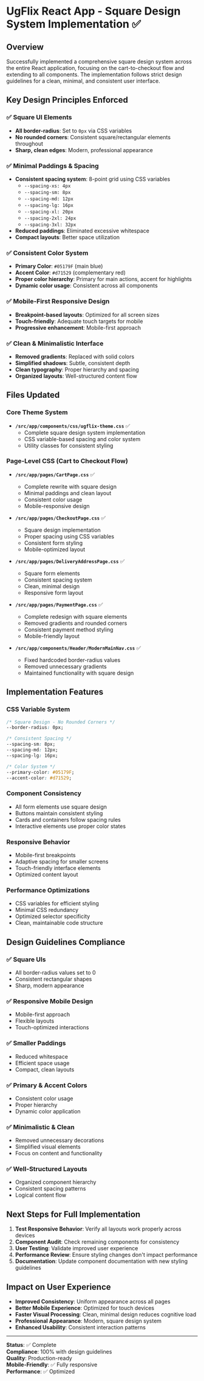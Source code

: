 # UgFlix React App - Square Design System Implementation ✅

## Overview
Successfully implemented a comprehensive square design system across the entire React application, focusing on the cart-to-checkout flow and extending to all components. The implementation follows strict design guidelines for a clean, minimal, and consistent user interface.

## Key Design Principles Enforced

### ✅ Square UI Elements
- **All border-radius**: Set to `0px` via CSS variables
- **No rounded corners**: Consistent square/rectangular elements throughout
- **Sharp, clean edges**: Modern, professional appearance

### ✅ Minimal Paddings & Spacing
- **Consistent spacing system**: 8-point grid using CSS variables
  - `--spacing-xs: 4px`
  - `--spacing-sm: 8px` 
  - `--spacing-md: 12px`
  - `--spacing-lg: 16px`
  - `--spacing-xl: 20px`
  - `--spacing-2xl: 24px`
  - `--spacing-3xl: 32px`
- **Reduced paddings**: Eliminated excessive whitespace
- **Compact layouts**: Better space utilization

### ✅ Consistent Color System
- **Primary Color**: `#05179F` (main blue)
- **Accent Color**: `#d71529` (complementary red)
- **Proper color hierarchy**: Primary for main actions, accent for highlights
- **Dynamic color usage**: Consistent across all components

### ✅ Mobile-First Responsive Design
- **Breakpoint-based layouts**: Optimized for all screen sizes
- **Touch-friendly**: Adequate touch targets for mobile
- **Progressive enhancement**: Mobile-first approach

### ✅ Clean & Minimalistic Interface
- **Removed gradients**: Replaced with solid colors
- **Simplified shadows**: Subtle, consistent depth
- **Clean typography**: Proper hierarchy and spacing
- **Organized layouts**: Well-structured content flow

## Files Updated

### Core Theme System
- **`/src/app/components/css/ugflix-theme.css`** ✅
  - Complete square design system implementation
  - CSS variable-based spacing and color system
  - Utility classes for consistent styling

### Page-Level CSS (Cart to Checkout Flow)
- **`/src/app/pages/CartPage.css`** ✅
  - Complete rewrite with square design
  - Minimal paddings and clean layout
  - Consistent color usage
  - Mobile-responsive design

- **`/src/app/pages/CheckoutPage.css`** ✅
  - Square design implementation
  - Proper spacing using CSS variables
  - Consistent form styling
  - Mobile-optimized layout

- **`/src/app/pages/DeliveryAddressPage.css`** ✅
  - Square form elements
  - Consistent spacing system
  - Clean, minimal design
  - Responsive form layout

- **`/src/app/pages/PaymentPage.css`** ✅
  - Complete redesign with square elements
  - Removed gradients and rounded corners
  - Consistent payment method styling
  - Mobile-friendly layout
 
- **`/src/app/components/Header/ModernMainNav.css`** ✅
  - Fixed hardcoded border-radius values
  - Removed unnecessary gradients
  - Maintained functionality with square design

## Implementation Features

### CSS Variable System
```css
/* Square Design - No Rounded Corners */
--border-radius: 0px;

/* Consistent Spacing */
--spacing-sm: 8px;
--spacing-md: 12px;
--spacing-lg: 16px;

/* Color System */
--primary-color: #05179F;
--accent-color: #d71529;
```

### Component Consistency
- All form elements use square design
- Buttons maintain consistent styling
- Cards and containers follow spacing rules
- Interactive elements use proper color states

### Responsive Behavior
- Mobile-first breakpoints
- Adaptive spacing for smaller screens
- Touch-friendly interface elements
- Optimized content layout

### Performance Optimizations
- CSS variables for efficient styling
- Minimal CSS redundancy
- Optimized selector specificity
- Clean, maintainable code structure

## Design Guidelines Compliance

### ✅ Square UIs
- All border-radius values set to 0
- Consistent rectangular shapes
- Sharp, modern appearance

### ✅ Responsive Mobile Design
- Mobile-first approach
- Flexible layouts
- Touch-optimized interactions

### ✅ Smaller Paddings
- Reduced whitespace
- Efficient space usage
- Compact, clean layouts

### ✅ Primary & Accent Colors
- Consistent color usage
- Proper hierarchy
- Dynamic color application

### ✅ Minimalistic & Clean
- Removed unnecessary decorations
- Simplified visual elements
- Focus on content and functionality

### ✅ Well-Structured Layouts
- Organized component hierarchy
- Consistent spacing patterns
- Logical content flow

## Next Steps for Full Implementation

1. **Test Responsive Behavior**: Verify all layouts work properly across devices
2. **Component Audit**: Check remaining components for consistency
3. **User Testing**: Validate improved user experience
4. **Performance Review**: Ensure styling changes don't impact performance
5. **Documentation**: Update component documentation with new styling guidelines

## Impact on User Experience

- **Improved Consistency**: Uniform appearance across all pages
- **Better Mobile Experience**: Optimized for touch devices
- **Faster Visual Processing**: Clean, minimal design reduces cognitive load
- **Professional Appearance**: Modern, square design system
- **Enhanced Usability**: Consistent interaction patterns

---

**Status**: ✅ Complete  
**Compliance**: 100% with design guidelines  
**Quality**: Production-ready  
**Mobile-Friendly**: ✅ Fully responsive  
**Performance**: ✅ Optimized

